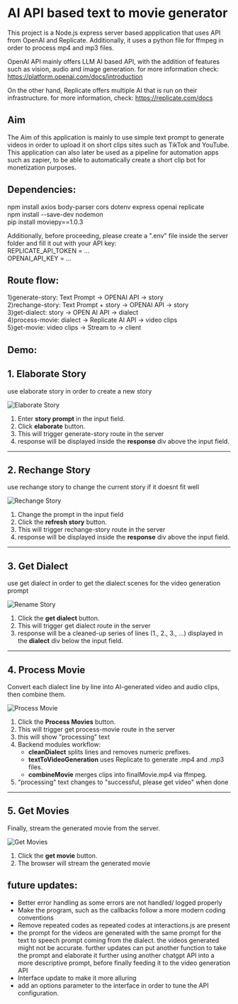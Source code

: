# AI API based text to movie generator


This project is a Node.js express server based appplication that uses API from OpenAI 
and Replicate. Additionally, it uses a python file for ffmpeg in order to process mp4 and mp3 files.

OpenAI API mainly offers LLM AI based API, with the addition of features such as vision, audio and image generation. for more information check: https://platform.openai.com/docs/introduction

On the other hand, Replicate offers multiple AI that is run on their infrastructure. for more information, check: https://replicate.com/docs


## Aim
The Aim of this application is mainly to use simple text prompt to generate videos in order to upload it on short clips sites such as TikTok and YouTube. This application can also later be used as a pipeline for automation apps such as zapier, to be able to automatically create a short clip bot for monetization purposes.

## Dependencies:
npm install axios body-parser cors dotenv express openai replicate <br>
npm install --save-dev nodemon <br>
pip install moviepy==1.0.3 <br>

Additionally, before proceeding, please create a ".env" file inside the server folder and fill it out with your API key:<br>
REPLICATE_API_TOKEN = ... <br>
OPENAI_API_KEY = ... <br>

## Route flow:
1)generate-story: Text Prompt -> OPENAI API -> story <br>
2)rechange-story: Text Prompt + story -> OPENAI API -> story <br>
3)get-dialect:    story -> OPEN AI API -> dialect <br>
4)process-movie:    dialect -> Replicate AI API -> video clips <br>
5)get-movie:    video clips -> Stream to -> client <br>

## Demo:
## 1. Elaborate Story

use elaborate story in order to create a new story

![Elaborate Story](assets/image_elaborate_story.png)

1. Enter **story prompt** in the input field.  
2. Click **elaborate** button.  
3. This will trigger generate-story route in the server
4. response will be displayed inside the **response** div above the input field. 

---

## 2. Rechange Story

use rechange story to change the current story if it doesnt fit well

![Rechange Story](assets/image_rechange_story.png)

1. Change the prompt in the input field  
2. Click the **refresh story** button.  
3. This will trigger rechange-story route in the server
4. response will be displayed inside the **response** div above the input field. 

---

## 3. Get Dialect

use get dialect in order to get the dialect scenes for the video generation prompt

![Rename Story](assets/image_get_dialect.png)

1. Click the **get dialect**  button.  
2. This will trigger get dialect route in the server 
3. response will be a cleaned-up series of lines (1., 2., 3., …) displayed in the **dialect** div below the input field.  

---

## 4. Process Movie

Convert each dialect line by line into AI-generated video and audio clips, then combine them.

![Process Movie](assets/image_process_movie.png)

1. Click the **Process Movies** button.  
2. This will trigger get process-movie route in the server  
3. this will show "processing" text
4. Backend modules workflow:  
   - **cleanDialect** splits lines and removes numeric prefixes.  
   - **textToVideoGeneration** uses Replicate to generate .mp4 and .mp3 files.  
   - **combineMovie** merges clips into finalMovie.mp4 via ffmpeg.  
4. "processing" text changes to "successful, please get video" when done

---

## 5. Get Movies

Finally, stream the generated movie from the server.

![Get Movies](assets/image_get_movies.png)

1. Click the **get movie** button.  
2. The browser will stream the generated movie 


## future updates:
- Better error handling as some errors are not handled/ logged properly
- Make the program, such as the callbacks follow a more modern coding conventions
- Remove repeated codes as repeated codes at interactions.js are present
- the prompt for the videos are generated with the same prompt for the text to speech prompt coming from the dialect. the videos generated might not be accurate. further updates can put another function to take the prompt and elaborate it further using another chatgpt API into a more descriptive prompt, before finally feeding it to the video generation API
- Interface update to make it more alluring
- add an options parameter to the interface in order to tune the API configuration.

